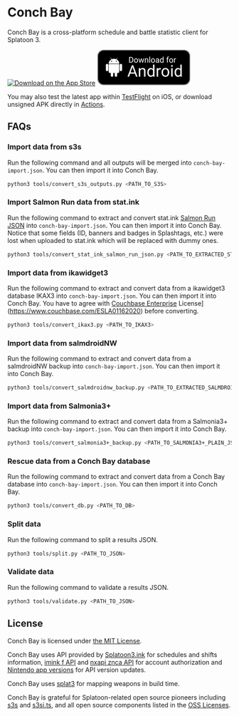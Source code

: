 # Conch Bay

Conch Bay is a cross-platform schedule and battle statistic client for Splatoon 3.

[<img src="https://tools.applemediaservices.com/api/badges/download-on-the-app-store/black/en-us?size=250x83&amp;releaseDate=1673308800?h=f4afffb19e486060195b9cc0bf3fd5f9" alt="Download on the App Store">](https://apps.apple.com/us/app/conch-bay/id1659268579) [<img src="assets/download-for-android.svg" alt="Download for Android">](https://github.com/zhxie/conch-bay/releases/download/v1.6.1/conch-bay-1.6.1-android-unsigned.apk)

You may also test the latest app within [TestFlight](https://testflight.apple.com/join/JzrEy6eY) on iOS, or download unsigned APK directly in [Actions](https://github.com/zhxie/conch-bay/actions/workflows/build.yaml).

## FAQs

### Import data from s3s

Run the following command and all outputs will be merged into `conch-bay-import.json`. You can then import it into Conch Bay.

```sh
python3 tools/convert_s3s_outputs.py <PATH_TO_S3S>
```

### Import Salmon Run data from stat.ink

Run the following command to extract and convert stat.ink [Salmon Run JSON](https://stat.ink/user/download3?type=salmon-json) into `conch-bay-import.json`. You can then import it into Conch Bay. Notice that some fields (ID, banners and badges in Splashtags, etc.) were lost when uploaded to stat.ink which will be replaced with dummy ones.

```sh
python3 tools/convert_stat_ink_salmon_run_json.py <PATH_TO_EXTRACTED_STAT_INK_SALMON_RUN_JSON>
```

### Import data from ikawidget3

Run the following command to extract and convert data from a ikawidget3 database IKAX3 into `conch-bay-import.json`. You can then import it into Conch Bay. You have to agree with [Couchbase Enterprise](https://www.couchbase.com/ESLA01162020) License](https://www.couchbase.com/ESLA01162020) before converting.

```sh
python3 tools/convert_ikax3.py <PATH_TO_IKAX3>
```

### Import data from salmdroidNW

Run the following command to extract and convert data from a salmdroidNW backup into `conch-bay-import.json`. You can then import it into Conch Bay.

```sh
python3 tools/convert_salmdroidnw_backup.py <PATH_TO_EXTRACTED_SALMDROIDNW_BACKUP>
```

### Import data from Salmonia3+

Run the following command to extract and convert data from a Salmonia3+ backup into `conch-bay-import.json`. You can then import it into Conch Bay.

```sh
python3 tools/convert_salmonia3+_backup.py <PATH_TO_SALMONIA3+_PLAIN_JSON_BACKUP>
```

### Rescue data from a Conch Bay database

Run the following command to extract and convert data from a Conch Bay database into `conch-bay-import.json`. You can then import it into Conch Bay.

```sh
python3 tools/convert_db.py <PATH_TO_DB>
```

### Split data

Run the following command to split a results JSON.

```sh
python3 tools/split.py <PATH_TO_JSON>
```

### Validate data

Run the following command to validate a results JSON.

```sh
python3 tools/validate.py <PATH_TO_JSON>
```

## License

Conch Bay is licensed under [the MIT License](/LICENSE).

Conch Bay uses API provided by [Splatoon3.ink](https://splatoon3.ink/) for schedules and shifts information, [imink f API](https://github.com/imink-app/f-API) and [nxapi znca API](https://github.com/samuelthomas2774/nxapi-znca-api/) for account authorization and [Nintendo app versions](https://github.com/nintendoapis/nintendo-app-versions) for API version updates.

Conch Bay uses [splat3](https://github.com/Leanny/splat3) for mapping weapons in build time.

Conch Bay is grateful for Splatoon-related open source pioneers including [s3s](https://github.com/frozenpandaman/s3s) and [s3si.ts](https://github.com/spacemeowx2/s3si.ts), and all open source components listed in the [OSS Licenses](https://github.com/zhxie/conch-bay/wiki/OSS-Licenses).
